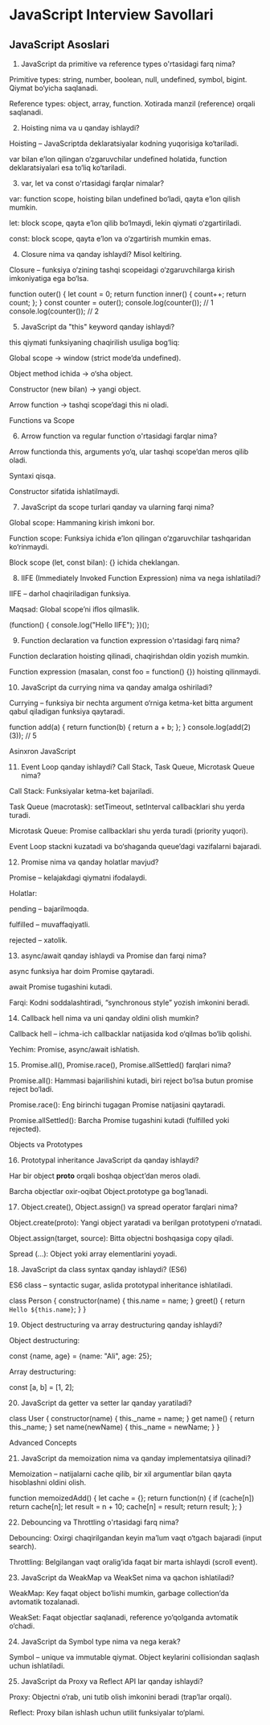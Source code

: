 # JavaScript Interview Savollari

## JavaScript Asoslari

1. JavaScript da primitive va reference types o'rtasidagi farq nima?

Primitive types: string, number, boolean, null, undefined, symbol, bigint. Qiymat bo‘yicha saqlanadi.

Reference types: object, array, function. Xotirada manzil (reference) orqali saqlanadi.

2. Hoisting nima va u qanday ishlaydi?

Hoisting – JavaScriptda deklaratsiyalar kodning yuqorisiga ko‘tariladi.

var bilan e’lon qilingan o‘zgaruvchilar undefined holatida, function deklaratsiyalari esa to‘liq ko‘tariladi.

3. var, let va const o'rtasidagi farqlar nimalar?

var: function scope, hoisting bilan undefined bo‘ladi, qayta e’lon qilish mumkin.

let: block scope, qayta e’lon qilib bo‘lmaydi, lekin qiymati o‘zgartiriladi.

const: block scope, qayta e’lon va o‘zgartirish mumkin emas.

4. Closure nima va qanday ishlaydi? Misol keltiring.

Closure – funksiya o‘zining tashqi scopeidagi o‘zgaruvchilarga kirish imkoniyatiga ega bo‘lsa.

function outer() {
let count = 0;
return function inner() {
count++;
return count;
};
}
const counter = outer();
console.log(counter()); // 1
console.log(counter()); // 2

5. JavaScript da "this" keyword qanday ishlaydi?

this qiymati funksiyaning chaqirilish usuliga bog‘liq:

Global scope → window (strict mode’da undefined).

Object method ichida → o‘sha object.

Constructor (new bilan) → yangi object.

Arrow function → tashqi scope’dagi this ni oladi.

Functions va Scope

6. Arrow function va regular function o'rtasidagi farqlar nima?

Arrow functionda this, arguments yo‘q, ular tashqi scope’dan meros qilib oladi.

Syntaxi qisqa.

Constructor sifatida ishlatilmaydi.

7. JavaScript da scope turlari qanday va ularning farqi nima?

Global scope: Hammaning kirish imkoni bor.

Function scope: Funksiya ichida e’lon qilingan o‘zgaruvchilar tashqaridan ko‘rinmaydi.

Block scope (let, const bilan): {} ichida cheklangan.

8. IIFE (Immediately Invoked Function Expression) nima va nega ishlatiladi?

IIFE – darhol chaqiriladigan funksiya.

Maqsad: Global scope’ni iflos qilmaslik.

(function() {
console.log("Hello IIFE");
})();

9. Function declaration va function expression o'rtasidagi farq nima?

Function declaration hoisting qilinadi, chaqirishdan oldin yozish mumkin.

Function expression (masalan, const foo = function() {}) hoisting qilinmaydi.

10. JavaScript da currying nima va qanday amalga oshiriladi?

Currying – funksiya bir nechta argument o‘rniga ketma-ket bitta argument qabul qiladigan funksiya qaytaradi.

function add(a) {
return function(b) {
return a + b;
};
}
console.log(add(2)(3)); // 5

Asinxron JavaScript

11. Event Loop qanday ishlaydi? Call Stack, Task Queue, Microtask Queue nima?

Call Stack: Funksiyalar ketma-ket bajariladi.

Task Queue (macrotask): setTimeout, setInterval callbacklari shu yerda turadi.

Microtask Queue: Promise callbacklari shu yerda turadi (priority yuqori).

Event Loop stackni kuzatadi va bo‘shaganda queue’dagi vazifalarni bajaradi.

12. Promise nima va qanday holatlar mavjud?

Promise – kelajakdagi qiymatni ifodalaydi.

Holatlar:

pending – bajarilmoqda.

fulfilled – muvaffaqiyatli.

rejected – xatolik.

13. async/await qanday ishlaydi va Promise dan farqi nima?

async funksiya har doim Promise qaytaradi.

await Promise tugashini kutadi.

Farqi: Kodni soddalashtiradi, “synchronous style” yozish imkonini beradi.

14. Callback hell nima va uni qanday oldini olish mumkin?

Callback hell – ichma-ich callbacklar natijasida kod o‘qilmas bo‘lib qolishi.

Yechim: Promise, async/await ishlatish.

15. Promise.all(), Promise.race(), Promise.allSettled() farqlari nima?

Promise.all(): Hammasi bajarilishini kutadi, biri reject bo‘lsa butun promise reject bo‘ladi.

Promise.race(): Eng birinchi tugagan Promise natijasini qaytaradi.

Promise.allSettled(): Barcha Promise tugashini kutadi (fulfilled yoki rejected).

Objects va Prototypes

16. Prototypal inheritance JavaScript da qanday ishlaydi?

Har bir object **proto** orqali boshqa object’dan meros oladi.

Barcha objectlar oxir-oqibat Object.prototype ga bog‘lanadi.

17. Object.create(), Object.assign() va spread operator farqlari nima?

Object.create(proto): Yangi object yaratadi va berilgan prototypeni o‘rnatadi.

Object.assign(target, source): Bitta objectni boshqasiga copy qiladi.

Spread (...): Object yoki array elementlarini yoyadi.

18. JavaScript da class syntax qanday ishlaydi? (ES6)

ES6 class – syntactic sugar, aslida prototypal inheritance ishlatiladi.

class Person {
constructor(name) {
this.name = name;
}
greet() {
return `Hello ${this.name}`;
}
}

19. Object destructuring va array destructuring qanday ishlaydi?

Object destructuring:

const {name, age} = {name: "Ali", age: 25};

Array destructuring:

const [a, b] = [1, 2];

20. JavaScript da getter va setter lar qanday yaratiladi?

class User {
constructor(name) {
this.\_name = name;
}
get name() {
return this.\_name;
}
set name(newName) {
this.\_name = newName;
}
}

Advanced Concepts

21. JavaScript da memoization nima va qanday implementatsiya qilinadi?

Memoization – natijalarni cache qilib, bir xil argumentlar bilan qayta hisoblashni oldini olish.

function memoizedAdd() {
let cache = {};
return function(n) {
if (cache[n]) return cache[n];
let result = n + 10;
cache[n] = result;
return result;
};
}

22. Debouncing va Throttling o'rtasidagi farq nima?

Debouncing: Oxirgi chaqirilgandan keyin ma’lum vaqt o‘tgach bajaradi (input search).

Throttling: Belgilangan vaqt oralig‘ida faqat bir marta ishlaydi (scroll event).

23. JavaScript da WeakMap va WeakSet nima va qachon ishlatiladi?

WeakMap: Key faqat object bo‘lishi mumkin, garbage collection’da avtomatik tozalanadi.

WeakSet: Faqat objectlar saqlanadi, reference yo‘qolganda avtomatik o‘chadi.

24. JavaScript da Symbol type nima va nega kerak?

Symbol – unique va immutable qiymat. Object keylarini collisiondan saqlash uchun ishlatiladi.

25. JavaScript da Proxy va Reflect API lar qanday ishlaydi?

Proxy: Objectni o‘rab, uni tutib olish imkonini beradi (trap’lar orqali).

Reflect: Proxy bilan ishlash uchun utilit funksiyalar to‘plami.
